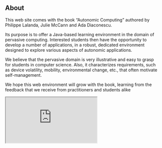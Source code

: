 <article markdown="1" class="single-column">

# About

This web site comes with the book “Autonomic Computing” authored by Philippe Lalanda, Julie McCann and Ada Diaconescu.

Its purpose is to offer a Java-based learning environment in the domain of pervasive computing. Interested students then have the opportunity to develop a number of applications, in a robust, dedicated environment designed to explore various aspects of autonomic applications.

We believe that the pervasive domain is very illustrative and easy to grasp for students in computer science. Also, it characterizes requirements, such as device volatility, mobility, environmental change, etc., that often motivate self-management.

We hope this web environment will grow with the book, learning from the feedback that we receive from practitioners and students alike


<iframe src="http://adeleresearchgroup.github.com/iCasa-Simulator/snapshot/index.html"></iframe>


</article>